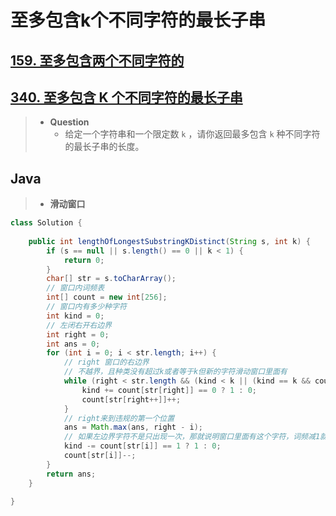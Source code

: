 # 至多包含k个不同字符的最长子串

## [159. 至多包含两个不同字符的](https://leetcode.cn/problems/longest-substring-with-at-most-two-distinct-characters/)

## [340. 至多包含 K 个不同字符的最长子串](https://leetcode.cn/problems/longest-substring-with-at-most-k-distinct-characters/)

> - **Question**
>   - 给定一个字符串和一个限定数 `k` ，请你返回最多包含 `k` 种不同字符的最长子串的长度。

## Java

> - **滑动窗口**

```java
class Solution {
    
    public int lengthOfLongestSubstringKDistinct(String s, int k) {
        if (s == null || s.length() == 0 || k < 1) {
            return 0;
        }
        char[] str = s.toCharArray();
        // 窗口内词频表
        int[] count = new int[256];
        // 窗口内有多少种字符
        int kind = 0;
        // 左闭右开右边界
        int right = 0;
        int ans = 0;
        for (int i = 0; i < str.length; i++) {
            // right 窗口的右边界
            // 不越界，且种类没有超过k或者等于k但新的字符滑动窗口里面有
            while (right < str.length && (kind < k || (kind == k && count[str[right]] > 0))) {
                kind += count[str[right]] == 0 ? 1 : 0;
                count[str[right++]]++;
            }
            // right来到违规的第一个位置
            ans = Math.max(ans, right - i);
            // 如果左边界字符不是只出现一次，那就说明窗口里面有这个字符，词频减1就行，种类不减，否则减
            kind -= count[str[i]] == 1 ? 1 : 0;
            count[str[i]]--;
        }
        return ans;
    }
    
}
```
